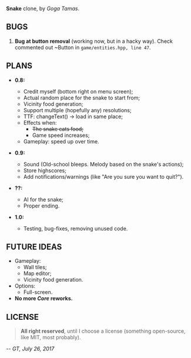**Snake** clone, by _Goga Tamas_.

## BUGS ##
1. **Bug at button removal** (working now, but in a hacky way). Check commented out ~Button in `game/entities.hpp, line 47`.

## PLANS ##
- **0.8:**
  - Credit myself (bottom right on menu screen);
  - Actual random place for the snake to start from;
  - Vicinity food generation;
  - Support multiple (hopefully any) resolutions;
  - TTF: changeText() -> load in same place;
  - Effects when:
    - ~~The snake eats food;~~
    - Game speed increases;
  - Gameplay: speed up over time.
- **0.9:**
  - Sound (Old-school bleeps. Melody based on the snake's actions);
  - Store highscores;
  - Add notifications/warnings (like "Are you sure you want to quit?").
- **??:**
  - AI for the snake;
  - Proper ending.

- **1.0:**
  - Testing, bug-fixes, removing unused code.

## FUTURE IDEAS ##
- Gameplay:
  - Wall tiles;
  - Map editor;
  - Vicinity food generation.
- Options:
  - Full-screen.
- **No more _Core_ reworks.**

## LICENSE ##

> **All right reserved**, until I choose a license (something open-source, like MIT, most probably).

-- _GT, July 26, 2017_
